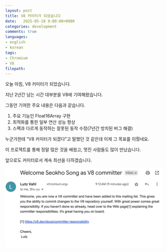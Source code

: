 ```yaml
---
layout: post
title: V8 커미터가 되었습니다
date:   2025-05-10 9:00:00+0900
categories: development
comments: true
languages:
- english
- korean
tags:
- Chromium
- V8
filepath:
---
```


오늘 아침, V8 커미터가 되었습니다.

지난 2년간 남는 시간 대부분을 V8에 기여해왔습니다.

그동안 기여한 주요 내용은 다음과 같습니다.
1. 주요 기능인 Float16Array 구현
2. 최적화를 통한 일부 연산 성능 향상
3.  스팩과 다르게 동작하는 잘못된 동작 수정(7년간 방치된 버그 해결)

누군가한테 “V8 커미터가 되겠다”고 말했던 것 같은데 이제 그 목표를 이뤘네요.

이 프로젝트를 통해 정말 많은 것을 배웠고, 멋진 사람들도 많이 만났습니다.

앞으로도 커미터로서 계속 최선을 다하겠습니다.

![Render example](/uploads/2025-05-10/mail.png)
